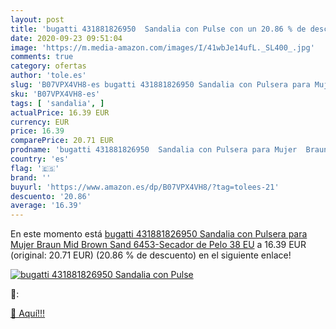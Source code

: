 ```yaml
---
layout: post
title: 'bugatti 431881826950  Sandalia con Pulse con un 20.86 % de descuento'
date: 2020-09-23 09:51:04
image: 'https://m.media-amazon.com/images/I/41wbJe14ufL._SL400_.jpg'
comments: true
category: ofertas
author: 'tole.es'
slug: 'B07VPX4VH8-es bugatti 431881826950 Sandalia con Pulsera para Mujer Braun...'
sku: 'B07VPX4VH8-es'
tags: [ 'sandalia', ]
actualPrice: 16.39 EUR
currency: EUR
price: 16.39
comparePrice: 20.71 EUR
prodname: 'bugatti 431881826950  Sandalia con Pulsera para Mujer  Braun Mid Brown Sand 6453-Secador de Pelo  38 EU'
country: 'es'
flag: '🇪🇸'
brand: ''
buyurl: 'https://www.amazon.es/dp/B07VPX4VH8/?tag=tolees-21'
descuento: '20.86'
average: '16.39'
---
```


En este momento está [bugatti 431881826950  Sandalia con Pulsera para Mujer  Braun Mid Brown Sand 6453-Secador de Pelo  38 EU](https://www.amazon.es/dp/B07VPX4VH8/?tag=tolees-21) a 16.39 EUR (original: 20.71 EUR) (20.86 %  de descuento) en el siguiente enlace!

[![bugatti 431881826950  Sandalia con Pulse](https://m.media-amazon.com/images/I/41wbJe14ufL._SL400_.jpg)](https://www.amazon.es/dp/B07VPX4VH8/?tag=tolees-21)

🔎:


[🛒 Aquí!!!](https://www.amazon.es/dp/B07VPX4VH8/?tag=tolees-21)
